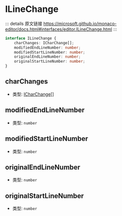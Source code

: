 # ILineChange

<backTop />
        
::: details 原文链接
https://microsoft.github.io/monaco-editor/docs.html#interfaces/editor.ILineChange.html
:::

```ts
interface ILineChange {
    charChanges: ICharChange[];
    modifiedEndLineNumber: number;
    modifiedStartLineNumber: number;
    originalEndLineNumber: number;
    originalStartLineNumber: number;
}
```

## charChanges
- 类型: [ICharChange](/api/editor/ICharChange.md)[]
## modifiedEndLineNumber
- 类型: `number`
## modifiedStartLineNumber
- 类型: `number`
## originalEndLineNumber
- 类型: `number`
## originalStartLineNumber
- 类型: `number`